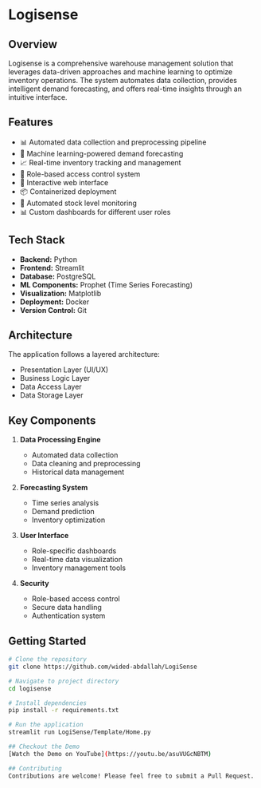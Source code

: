 # Logisense

## Overview
Logisense is a comprehensive warehouse management solution that leverages data-driven approaches and machine learning to optimize inventory operations. The system automates data collection, provides intelligent demand forecasting, and offers real-time insights through an intuitive interface.

## Features
- 📊 Automated data collection and preprocessing pipeline
- 🤖 Machine learning-powered demand forecasting
- 📈 Real-time inventory tracking and management
- 👥 Role-based access control system
- 📱 Interactive web interface
- 📦 Containerized deployment
- 🔄 Automated stock level monitoring
- 📊 Custom dashboards for different user roles

## Tech Stack
- **Backend:** Python
- **Frontend:** Streamlit
- **Database:** PostgreSQL
- **ML Components:** Prophet (Time Series Forecasting)
- **Visualization:** Matplotlib
- **Deployment:** Docker
- **Version Control:** Git

## Architecture
The application follows a layered architecture:
- Presentation Layer (UI/UX)
- Business Logic Layer
- Data Access Layer
- Data Storage Layer

## Key Components
1. **Data Processing Engine**
   - Automated data collection
   - Data cleaning and preprocessing
   - Historical data management

2. **Forecasting System**
   - Time series analysis
   - Demand prediction
   - Inventory optimization

3. **User Interface**
   - Role-specific dashboards
   - Real-time data visualization
   - Inventory management tools

4. **Security**
   - Role-based access control
   - Secure data handling
   - Authentication system

## Getting Started
```bash
# Clone the repository
git clone https://github.com/wided-abdallah/LogiSense

# Navigate to project directory
cd logisense

# Install dependencies
pip install -r requirements.txt

# Run the application
streamlit run LogiSense/Template/Home.py

## Checkout the Demo
[Watch the Demo on YouTube](https://youtu.be/asuVUGcNBTM)

## Contributing
Contributions are welcome! Please feel free to submit a Pull Request.

